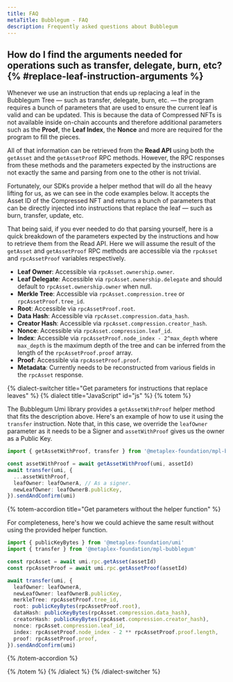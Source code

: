 ```yaml
---
title: FAQ
metaTitle: Bubblegum - FAQ
description: Frequently asked questions about Bubblegum
---
```


## How do I find the arguments needed for operations such as transfer, delegate, burn, etc? {% #replace-leaf-instruction-arguments %}

Whenever we use an instruction that ends up replacing a leaf in the Bubblegum Tree — such as transfer, delegate, burn, etc. — the program requires a bunch of parameters that are used to ensure the current leaf is valid and can be updated. This is because the data of Compressed NFTs is not available inside on-chain accounts and therefore additional parameters such as the **Proof**, the **Leaf Index**, the **Nonce** and more are required for the program to fill the pieces.

All of that information can be retrieved from the **Read API** using both the `getAsset` and the `getAssetProof` RPC methods. However, the RPC responses from these methods and the parameters expected by the instructions are not exactly the same and parsing from one to the other is not trivial.

Fortunately, our SDKs provide a helper method that will do all the heavy lifting for us, as we can see in the code examples below. It accepts the Asset ID of the Compressed NFT and returns a bunch of parameters that can be directly injected into instructions that replace the leaf — such as burn, transfer, update, etc.

That being said, if you ever needed to do that parsing yourself, here is a quick breakdown of the parameters expected by the instructions and how to retrieve them from the Read API. Here we will assume the result of the `getAsset` and `getAssetProof` RPC methods are accessible via the `rpcAsset` and `rpcAssetProof` variables respectively.

- **Leaf Owner**: Accessible via `rpcAsset.ownership.owner`.
- **Leaf Delegate**: Accessible via `rpcAsset.ownership.delegate` and should default to `rpcAsset.ownership.owner` when null.
- **Merkle Tree**: Accessible via `rpcAsset.compression.tree` or `rpcAssetProof.tree_id`.
- **Root**: Accessible via `rpcAssetProof.root`.
- **Data Hash**: Accessible via `rpcAsset.compression.data_hash`.
- **Creator Hash**: Accessible via `rpcAsset.compression.creator_hash`.
- **Nonce**: Accessible via `rpcAsset.compression.leaf_id`.
- **Index**: Accessible via `rpcAssetProof.node_index - 2^max_depth` where `max_depth` is the maximum depth of the tree and can be inferred from the length of the `rpcAssetProof.proof` array.
- **Proof**: Accessible via `rpcAssetProof.proof`.
- **Metadata**: Currently needs to be reconstructed from various fields in the `rpcAsset` response.

{% dialect-switcher title="Get parameters for instructions that replace leaves" %}
{% dialect title="JavaScript" id="js" %}
{% totem %}

The Bubblegum Umi library provides a `getAssetWithProof` helper method that fits the description above. Here's an example of how to use it using the `transfer` instruction. Note that, in this case, we override the `leafOwner` parameter as it needs to be a Signer and `assetWithProof` gives us the owner as a Public Key.

```ts
import { getAssetWithProof, transfer } from '@metaplex-foundation/mpl-bubblegum'

const assetWithProof = await getAssetWithProof(umi, assetId)
await transfer(umi, {
  ...assetWithProof,
  leafOwner: leafOwnerA, // As a signer.
  newLeafOwner: leafOwnerB.publicKey,
}).sendAndConfirm(umi)
```

{% totem-accordion title="Get parameters without the helper function" %}

For completeness, here's how we could achieve the same result without using the provided helper function.

```ts
import { publicKeyBytes } from '@metaplex-foundation/umi'
import { transfer } from '@metaplex-foundation/mpl-bubblegum'

const rpcAsset = await umi.rpc.getAsset(assetId)
const rpcAssetProof = await umi.rpc.getAssetProof(assetId)

await transfer(umi, {
  leafOwner: leafOwnerA,
  newLeafOwner: leafOwnerB.publicKey,
  merkleTree: rpcAssetProof.tree_id,
  root: publicKeyBytes(rpcAssetProof.root),
  dataHash: publicKeyBytes(rpcAsset.compression.data_hash),
  creatorHash: publicKeyBytes(rpcAsset.compression.creator_hash),
  nonce: rpcAsset.compression.leaf_id,
  index: rpcAssetProof.node_index - 2 ** rpcAssetProof.proof.length,
  proof: rpcAssetProof.proof,
}).sendAndConfirm(umi)
```

{% /totem-accordion %}

{% /totem %}
{% /dialect %}
{% /dialect-switcher %}
